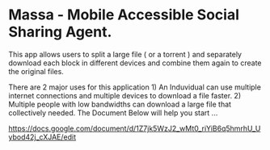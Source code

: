 # Massa - Mobile Accessible Social Sharing Agent. 
This app allows users to split a large file ( or a torrent ) and separately download each block in different devices and combine them again to create the original files.

There are 2 major uses for this application 1) An Induvidual can use multiple internet connections and multiple devices to download a file faster. 2) Multiple people with low bandwidths can download a large file that collectively needed. The Document Below will help you start ... 

https://docs.google.com/document/d/1Z7jk5WzJ2_wMt0_riYiB6q5hmrhU_Uybod42j_cXJAE/edit
